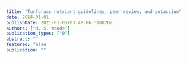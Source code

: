 ```yaml
---
title: "Turfgrass nutrient guidelines, peer review, and potassium"
date: 2014-01-01
publishDate: 2021-01-05T03:48:06.518020Z
authors: ["M. S. Woods"]
publication_types: ["0"]
abstract: ""
featured: false
publication: ""
---
```


